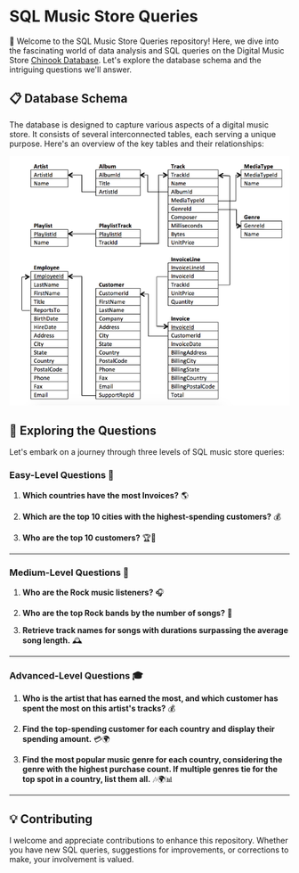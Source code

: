 
# SQL Music Store Queries

🎵 Welcome to the SQL Music Store Queries repository! Here, we dive into the fascinating world of data analysis and SQL queries on the Digital Music Store [Chinook Database](https://github.com/lerocha/chinook-database). Let's explore the database schema and the intriguing questions we'll answer.

## 📋 Database Schema


The database is designed to capture various aspects of a digital music store. It consists of several interconnected tables, each serving a unique purpose. Here's an overview of the key tables and their relationships:

![schema](/schema.png)
## 🚀 Exploring the Questions

Let's embark on a journey through three levels of SQL music store queries:

### Easy-Level Questions 🌟
1. **Which countries have the most Invoices?** 🌎

2. **Which are the top 10 cities with the highest-spending customers?** 💰

3. **Who are the top 10 customers?** 🏆👤

---

### Medium-Level Questions 🚀

1. **Who are the Rock music listeners?** 🎧

2. **Who are the top Rock bands by the number of songs?** 🥇

3. **Retrieve track names for songs with durations surpassing the average song length.** 🕰️

---

### Advanced-Level Questions 🎓

1. **Who is the artist that has earned the most, and which customer has spent the most on this artist's tracks?** 💰

2. **Find the top-spending customer for each country and display their spending amount.** 💳🌍

3. **Find the most popular music genre for each country, considering the genre with the highest purchase count. If multiple genres tie for the top spot in a country, list them all.** 🎶🌍📊

---

## 💡 Contributing
I welcome and appreciate contributions to enhance this repository. Whether you have new SQL queries, suggestions for improvements, or corrections to make, your involvement is valued.
